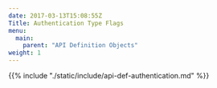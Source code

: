 ```yaml
---
date: 2017-03-13T15:08:55Z
Title: Authentication Type Flags
menu:
  main:
    parent: "API Definition Objects"
weight: 1
---
```


{{% include "./static/include/api-def-authentication.md" %}}